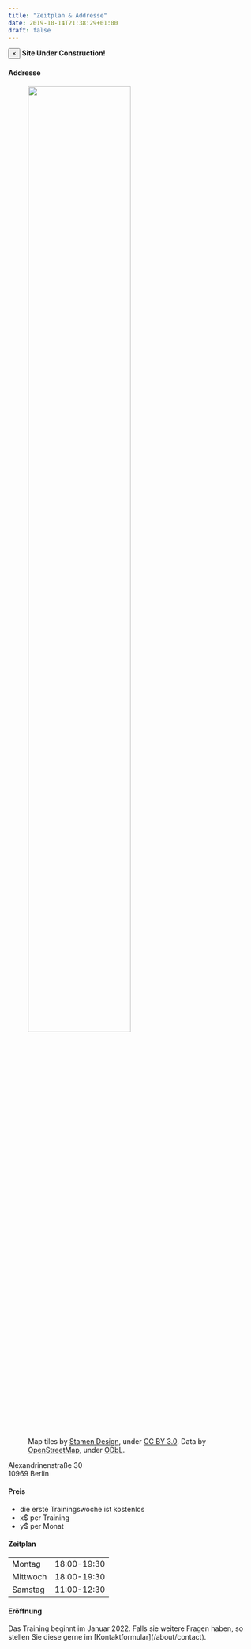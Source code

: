 ```yaml
---
title: "Zeitplan & Addresse"
date: 2019-10-14T21:38:29+01:00
draft: false
---
```


<div class="alert alert-danger alert-dismissible fade show">
  <button type="button" class="close" data-dismiss="alert">&times;</button>
  <strong>Site Under Construction!</strong>
</div>

<h4 class="alert alert-info">Addresse</h4>

<div class="overflow-hidden mb-5">
  <figure>
    <img src="/img/map/map-aikido-dojo-Alexandrinenstraße30.jpg" loading="lazy" class="float-right" width="70%"/>
    <figcaption class="float-right">
        Map tiles by <a href="http://stamen.com">Stamen Design</a>, under <a href="http://creativecommons.org/licenses/by/3.0">CC BY 3.0</a>. Data by <a href="http://openstreetmap.org">OpenStreetMap</a>, under <a href="http://www.openstreetmap.org/copyright">ODbL</a>.
    </figcaption>
  </figure>

  Alexandrinenstraße 30<br>
  10969 Berlin
</div>

<h4 class="alert alert-info">Preis</h4>
<ul>
  <li>die erste Trainingswoche ist kostenlos</li>
  <li>x$ per Training</li>
  <li>y$ per Monat</li>
</ul>

<h4 class="alert alert-info">Zeitplan</h4>
<table>
<tr><td>Montag</td><td>18:00-19:30</td></tr>
<tr><td>Mittwoch</td><td>18:00-19:30</td></tr>
<tr><td>Samstag</td><td>11:00-12:30</td></tr>
</table>

<h4 class="alert alert-info">Eröffnung</h4>
Das Training beginnt im Januar 2022.
Falls sie weitere Fragen haben, so stellen Sie diese gerne im [Kontaktformular](/about/contact).